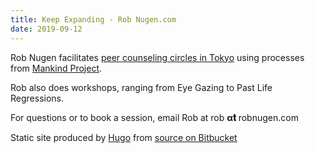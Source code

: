 ```yaml
---
title: Keep Expanding - Rob Nugen.com
date: 2019-09-12
---
```


Rob Nugen facilitates [peer counseling circles in Tokyo](https://www.mkpjapan.org/) using processes from [Mankind Project](https://www.mkp.org/).

Rob also does workshops, ranging from Eye Gazing to Past Life Regressions.

For questions or to book a session, email Rob at rob **α𝐭** robnugen.com


Static site produced by [Hugo](http://gohugo.io/) from [source on Bitbucket](https://bitbucket.org/thunderrabbit/journal-hugo/)
